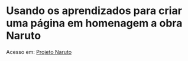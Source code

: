 # Usando os aprendizados para criar uma página em homenagem a obra Naruto

Acesso em: <a href='https://joeyhetfield.github.io/naruto.github.io/naruto/' target=_blank>Projeto Naruto</a>
